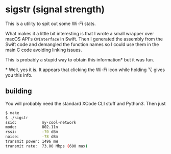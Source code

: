 # sigstr (signal strength)

This is a utility to spit out some Wi-Fi stats.

What makes it a little bit interesting is that I wrote a small wrapper over
macOS API's `CWInterface` in Swift. Then I generated the assembly from the
Swift code and demangled the function names so I could use them in the main
C code avoiding linking issues.

This is probably a stupid way to obtain this information* but it was fun.

\* Well, yes it is. It appears that clicking the Wi-Fi icon while holding ⌥
gives you this info.

## building

You will probably need the standard XCode CLI stuff and Python3. Then just

```bash
$ make
$ ./sigstr
ssid:           my-cool-network
mode:           802.11n
rssi:           -70 dBm
noise:          -78 dBm
transmit power: 1496 mW
transmit rate:  73.00 Mbps (600 max)
```

